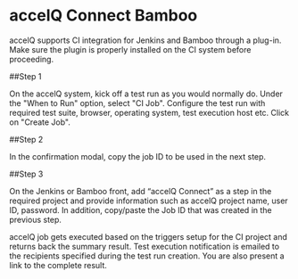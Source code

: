 # accelQ Connect Bamboo

accelQ supports CI integration for Jenkins and Bamboo through a plug-in. Make sure the plugin is properly installed on the CI system before proceeding.

##Step 1 

On the accelQ system, kick off a test run as you would normally do. Under the "When to Run" option, select "CI Job". Configure the test run with required test suite, browser, operating system, test execution host etc. Click on "Create Job".


##Step 2 

In the confirmation modal, copy the job ID to be used in the next step.

##Step 3 

On the Jenkins or Bamboo front, add “accelQ Connect” as a step in the required project and provide information such as accelQ project name, user ID, password. In addition, copy/paste the Job ID that was created in the previous step.


accelQ job gets executed based on the triggers setup for the CI project and returns back the summary result. Test execution notification is emailed to the recipients specified during the test run creation. You are also present a link to the complete result.
